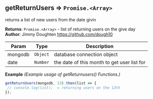 <a name="module_getReturnUsers"></a>

## getReturnUsers ⇒ <code>Promise.&lt;Array&gt;</code>
returns a list of  new users from the date givin

**Returns**: <code>Promise.&lt;Array&gt;</code> - list of returning users on the give day  
**Author**: Jimmy Doughten <https://github.com/dough10>  

| Param | Type | Description |
| --- | --- | --- |
| mongodb | <code>Object</code> | database connection object |
| date | <code>Number</code> | the date of this month to get user list for |

**Example** *(Example usage of getReturnusers() Functions.)*  
```js
getReturnUsers(mongodb, 13).then(list => {
 // console.log(list);  = returning users on the 13th 
});
```
